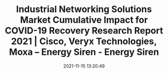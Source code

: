 ---
"title": "Industrial Networking Solutions Market Cumulative Impact for COVID-19 Recovery Research Report 2021 | Cisco, Veryx Technologies, Moxa – Energy Siren - Energy Siren"
"date": "2021-11-15 13:20:49"
"feed_name": "GOOGLENEWSINDUSTRIAL"
"feed_website": "https://news.google.com/search?q=industrial%2Bincident&hl=en-US&gl=US&ceid=US:en"
"feed_rss": "https://news.google.com/rss/search?q=industrial%2Bincident&hl=en-US&gl=US&ceid=US:en"
"link": "https://energysiren.co.ke/2021/11/15/industrial-networking-solutions-market-cumulative-impact-for-covid-19-recovery-research-report-2021-cisco-veryx-technologies-moxa/"
"source": "{'href': 'https://energysiren.co.ke', 'title': 'Energy Siren'}"
"file": "_posts/2021-1-1-d8e6415d645583d14f3cd1e92952d224092b1e85.md"
"accident": "0"
"drilling": "0"
"dead": "0"
"injured": "0"
"arrested": "0"
"place": "unknown place"
"where": "unknown site"
"causes": "unknown"
"place_uri": "unknown place"
---
